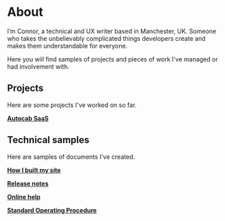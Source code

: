 # About

I’m Connor, a technical and UX writer based in Manchester, UK. Someone who takes the unbelievably complicated things developers create and makes them understandable for everyone.

Here you will find samples of projects and pieces of work I've managed or had involvement with.

## Projects

Here are some projects I've worked on so far.

[**Autocab SaaS**](autocabsaas.md)

## Technical samples

Here are samples of documents I've created.

[**How I built my site**](how-I-built-my-site.md)

[**Release notes**](release-notes.md)

[**Online help**](online-help.md)

[**Standard Operating Procedure**](sop.md)